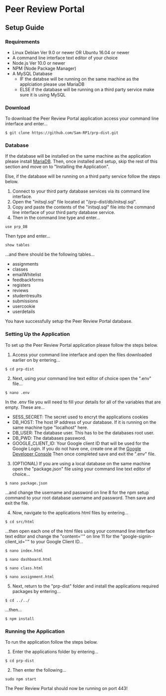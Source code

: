 # Peer Review Portal

## Setup Guide

### Requirements
- Linux Debian Ver 9.0 or newer OR Ubuntu 16.04 or newer
- A command line interface text editor of your choice
- Node.js Ver 10.0 or newer
- NPM (Node Package Manager)
- A MySQL Database 
  - IF the databse will be running on the same machine as the applciation please use MariaDB
  - ELSE if the database will be running on a third party service make sure it is using MySQL

### Download
To download the Peer Review Portal application access your command line interface and enter...
```
$ git clone https://github.com/Sam-RP1/prp-dist.git
```

### Database
If the database will be installed on the same machine as the application please install [MariaDB](https://mariadb.com/kb/en/getting-installing-and-upgrading-mariadb/). Then, once installed and setup, skip the rest of this section and move on to "Installing the Application".

Else, if the database will be running on a third party service follow the steps below.

1. Connect to your third party database services via its command line interface.
2. Open the "initsql.sql" file located at "/prp-dist/db/initsql.sql".
3. Copy and paste the contents of the "initsql.sql" file into the command line interface of your third party database service.
4. Then in the command line type and enter...
```
use prp_DB
```
Then type and enter...
```
show tables
```
...and there should be the following tables...
- assignments
- classes
- emailWhitelist
- feedbackforms
- registers
- reviews
- studentresults
- submissions
- usercookie
- userdetails

You have successfully setup the Peer Review Portal database.

### Setting Up the Application
To set up the Peer Review Portal application please follow the steps below.

1. Access your command line interface and open the files downloaded earlier on by entering...
```
$ cd prp-dist
```

2. Next, using your command line text editor of choice open the ".env" file...
```
$ nano .env
```
In the .env file you will need to fill your details for all of the variables that are empty. These are...
- SESS_SECRET: The secret used to encryt the applications cookies
- DB_HOST: The host IP address of your database. If it is running on the same machine type "localhost" here.
- DB_USER: The database user. This has to be the databases root user.
- DB_PWD: The databases password.
- GOOGLE_CLIENT_ID: Your Google client ID that will be used for the Google Login. If you do not have one, create one at the [Google Developer Console](https://console.developers.google.com/)
Then once completed save and exit the ".env" file.

3. (OPTIONAL) If you are using a local database on the same machine open the "package.json" file using your command line text editor of choice...
```
$ nano package.json
```
...and change the username and password on line 8 for the npm setup command to your root database username and password. Then save and exit the file.

4. Now, navigate to the applications html files by entering...
```
$ cd src/html
```
...then open each one of the html files using your command line interface text editor and change the "content=''" on line 11 for the "google-signin-client_id=''" to your Google Client ID...
```
$ nano index.html
```
```
$ nano dashboard.html
```
```
$ nano class.html
```
```
$ nano assignment.html
```

5. Next, return to the "prp-dist" folder and install the applications required packages by entering...
```
$ cd ../../
```
...then...
```
$ npm install
```

### Running the Application
To run the application follow the steps below.

1. Enter the applications folder by entering...
```
$ cd prp-dist
```

2. Then enter the following...
```
sudo npm start
```

The Peer Review Portal should now be running on port 443!
